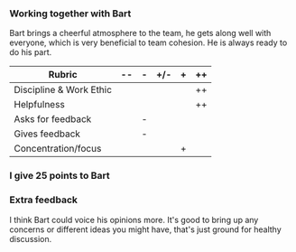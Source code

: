 ### Working together with Bart

Bart brings a cheerful atmosphere to the team, he gets along well with everyone, which is
very beneficial to team cohesion. He is always ready to do his part.

| Rubric                  | --  | -   | +/- | +   | ++  |
| ----------------------- | --- | --- | --- | --- | --- |
| Discipline & Work Ethic |     |     |     |     | ++  |
| Helpfulness             |     |     |     |     | ++  |
| Asks for feedback       |     | -   |     |     |     |
| Gives feedback          |     | -   |     |     |     |
| Concentration/focus     |     |     |     | +   |     |

### I give 25 points to Bart

### Extra feedback

I think Bart could voice his opinions more. It's good to bring up any concerns or different
ideas you might have, that's just ground for healthy discussion.
